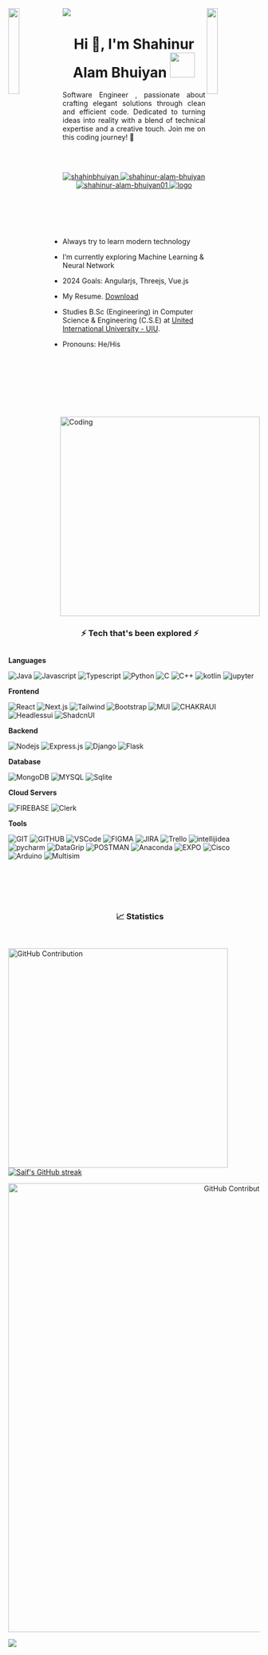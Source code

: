 
 
 <a target="_blank" href="https://www.linkedin.com/in/shahinur-alam-bhuiyan/">
 <img src="https://github.com/ShahinurAlamBhuiyan/ShahinurAlamBhuiyan/blob/main/shahin.gif" height="auto"  style="border-radius:1%"></a><img align="left" src="https://user-images.githubusercontent.com/65187002/144930161-2f783401-8d27-4fdf-a2f7-cc0ba32f1f1f.gif" width="21%" style="display:inline;"><img align="right" src="https://user-images.githubusercontent.com/65187002/144930161-2f783401-8d27-4fdf-a2f7-cc0ba32f1f1f.gif" width="21%" style="display:inline;">

<h1 align="center">Hi 👋, I'm Shahinur Alam Bhuiyan <img src="https://media.giphy.com/media/WUlplcMpOCEmTGBtBW/giphy.gif" width="50" ></h1>

<p align="center" style="text-align: justify;">Software Engineer , passionate about crafting elegant solutions through clean and efficient code. Dedicated to turning ideas into reality with a blend of technical expertise and a creative touch. Join me on this coding journey! 🚀</p>




<br />
<br />
<p align="center">
 <a href="https://shahinbhuiyan.web.app/" target="blank">
  <img src="https://img.shields.io/badge/Website-DC143C?style=for-the-badge&logo=googlechrome&logoColor=white" alt="shahinbhuiyan" />
 </a>
 <a href="https://www.linkedin.com/in/shahinur-alam-bhuiyan/" target="_blank">
  <img src="https://img.shields.io/badge/LinkedIn-0077B5?style=for-the-badge&logo=linkedin&logoColor=white" alt="shahinur-alam-bhuiyan"/>
 </a>
 <a href="https://medium.com/@shahinur-alam-bhuiyan01" target="blank">
  <img src="https://img.shields.io/badge/Medium-black?style=for-the-badge&logo=medium&logoColor=white" alt="shahinur-alam-bhuiyan01" />
 </a>
 <a href="https://www.facebook.com/shahin19sep/" target="_blank">
  <img src="https://img.shields.io/badge/Facebook-0866FF?&style=for-the-badge&logo=facebook&logoColor=white" alt="logo"  />
  </a> 
</p>
<br />
<br />
<img align="right" alt="Coding" width="400" src="https://i.ibb.co/ws7w9kM/Programming-amico.png">
<br /><br />

- Always try to learn modern technology

- I’m currently exploring Machine Learning & Neural Network

- 2024 Goals: Angularjs, Threejs, Vue.js

- My Resume. [Download](https://drive.google.com/file/d/1R98QtDc2Ugrpi1adkBoSc13PGRqNccO1/view)

- Studies B.Sc (Engineering) in Computer Science & Engineering (C.S.E) at [United International University - UIU](https://www.uiu.ac.bd/).

- Pronouns: He/His


<br /><br /><br /><br />



<div id="user-content-toc">
  <ul align="center">
    <summary><h3 style="display: inline-block">⚡ Tech that's been explored ⚡ </h3></summary>
  </ul>
</div>



**Languages**


![Java](https://img.shields.io/badge/java-5382a1?style=for-the-badge&logo=java&logoColor=white)
![Javascript](https://img.shields.io/badge/javascript-yellow?style=for-the-badge&logo=javascript&logoColor=white)
![Typescript](https://img.shields.io/badge/Typescript-007acc?style=for-the-badge&logo=typescript&logoColor=white)
![Python](https://img.shields.io/badge/python-3776AB?style=for-the-badge&logo=python&logoColor=white)
![C](https://img.shields.io/badge/c-gray?style=for-the-badge&logo=c&logoColor=white)
![C++](https://img.shields.io/badge/c++-512BD4?style=for-the-badge&logo=cplusplus&logoColor=white)
![kotlin](https://img.shields.io/badge/kotlin-7F52FF?style=for-the-badge&logo=kotlin&logoColor=white)
![jupyter](https://img.shields.io/badge/jupyter-F37626?style=for-the-badge&logo=jupyter&logoColor=white)

**Frontend**


![React](https://img.shields.io/badge/react-02CCFE?style=for-the-badge&logo=react&logoColor=white)
![Next.js](https://img.shields.io/badge/next.js-000000?style=for-the-badge&logo=nextdotjs&logoColor=white)
![Tailwind](https://img.shields.io/badge/Tailwind_CSS-092749?style=for-the-badge&logo=tailwindcss&logoColor=white)
![Bootstrap](https://img.shields.io/badge/Bootstrap-563D7C?style=for-the-badge&logo=bootstrap&logoColor=white)
![MUI](https://img.shields.io/badge/MUI-007FFF?style=for-the-badge&logo=mui&logoColor=white)
![CHAKRAUI](https://img.shields.io/badge/chakra_ui-319795?style=for-the-badge&logo=chakraui&logoColor=white)
![Headlessui](https://img.shields.io/badge/headlessui-02CCFE?style=for-the-badge&logo=headlessui&logoColor=white)
![ShadcnUI](https://img.shields.io/badge/shadcn_ui-000000?style=for-the-badge&logo=shadcnui&logoColor=white)





**Backend**


![Nodejs](https://img.shields.io/badge/Nodejs-3C873A?style=for-the-badge&logo=node.js&logoColor=white)
![Express.js](https://img.shields.io/badge/Express.js-000000?style=for-the-badge&logo=express&logoColor=white)
![Django](https://img.shields.io/badge/django-092E20?style=for-the-badge&logo=django&logoColor=white)
![Flask](https://img.shields.io/badge/flask-000000?style=for-the-badge&logo=flask&logoColor=white)

 **Database**

![MongoDB](https://img.shields.io/badge/MongoDB-4EA94B?style=for-the-badge&logo=mongodb&logoColor=white)
![MYSQL](https://img.shields.io/badge/mysql-4479A1?style=for-the-badge&logo=mysql&logoColor=white)
![Sqlite](https://img.shields.io/badge/sqlite-003B57?style=for-the-badge&logo=sqlite&logoColor=white)


 **Cloud Servers**
  
![FIREBASE](https://img.shields.io/badge/firebase-yellow?style=for-the-badge&logo=firebase&logoColor=white)
![Clerk](https://img.shields.io/badge/clerk-6C47FF?style=for-the-badge&logo=clerk&logoColor=white)


 **Tools**
  
![GIT](https://img.shields.io/badge/git-F05032?style=for-the-badge&logo=git&logoColor=white)
![GITHUB](https://img.shields.io/badge/github-181717?style=for-the-badge&logo=github&logoColor=white)
![VSCode](https://img.shields.io/badge/Visual_Studio-0078d7?style=for-the-badge&logo=visual%20studio&logoColor=white)
![FIGMA](https://img.shields.io/badge/figma-F24E1E?style=for-the-badge&logo=figma&logoColor=white)
![JIRA](https://img.shields.io/badge/jira-0052CC?style=for-the-badge&logo=jira&logoColor=white)
![Trello](https://img.shields.io/badge/trello-0052CC?style=for-the-badge&logo=trello&logoColor=white)
![intellijidea](https://img.shields.io/badge/intellij_idea-000000?style=for-the-badge&labelColor=black&logo=intellijidea&logoColor=ffffff)
![pycharm](https://img.shields.io/badge/pycharm-000000?style=for-the-badge&labelColor=black&logo=pycharm&logoColor=ffffff)
![DataGrip](https://img.shields.io/badge/datagrip-000000?style=for-the-badge&labelColor=black&logo=datagrip&logoColor=ffffff)
![POSTMAN](https://img.shields.io/badge/postman-FF6C37?style=for-the-badge&logo=postman&logoColor=white)
![Anaconda](https://img.shields.io/badge/anaconda-44A833?style=for-the-badge&logo=anaconda&logoColor=white)
![EXPO](https://img.shields.io/badge/expo-000020?style=for-the-badge&labelColor=black&logo=expo&logoColor=ffffff)
![Cisco](https://img.shields.io/badge/cisco-1BA0D7?style=for-the-badge&logo=cisco&logoColor=white)
![Arduino](https://img.shields.io/badge/arduino-00878F?style=for-the-badge&logo=arduino&logoColor=white)
![Multisim](https://img.shields.io/badge/multisim-57B685?style=for-the-badge&logo=multisim&logoColor=white)



<br/>


<br />

<br />

<div id="user-content-toc">
  <ul align="center">
    <summary><h3 style="display: inline-block"> 📈 Statistics </h3></summary>
  </ul>
</div>

<br />



<div align="center >
 <a href="https://github.com/ShahinurAlamBhuiyan"><img width="440"  src="https://awesome-github-stats.azurewebsites.net/user-stats/ShahinurAlamBhuiyan?cardType=github&theme=dark&Icon=FFFFFF&preferLogin=false" alt="GitHub Contribution"/></a>
 <a href="https://github.com/ShahinurAlamBhuiyan"><img src="https://github-readme-streak-stats.herokuapp.com?user=ShahinurAlamBhuiyan&theme=dark&border_radius=5&fire=EB5454&ring=EB5454&currStreakLabel=EB5454&card_width=400" alt="Saif's GitHub streak"/></a>
</div>


<p align="center">
<img  width="900px" src="https://github-profile-summary-cards.vercel.app/api/cards/profile-details?username=ShahinurAlamBhuiyan&theme=dark&Icon=FFFFFF"  alt="GitHub Contribution"/>
</p>


<img align="center" src="https://github-readme-activity-graph.vercel.app/graph?username=ShahinurAlamBhuiyan&theme=high-contrast" />




[programming]: https://www.programming-hero.com/
[website]: https://shahinbhuiyan.web.app/
[linkedin]: https://www.linkedin.com/in/shahinur-alam-bhuiyan/
[webdevplaylist]: https://shahinbhuiyan.web.app/
[jsplaylist]: https://shahinbhuiyan.web.app/
[cssplaylist]: https://shahinbhuiyan.web.app/
[reactplaylist]: https://shahinbhuiyan.web.app/
[Facebook]: https://www.facebook.com/shahin19sep/
[Medium]: https://medium.com/@shahinur-alam-bhuiyan01/
